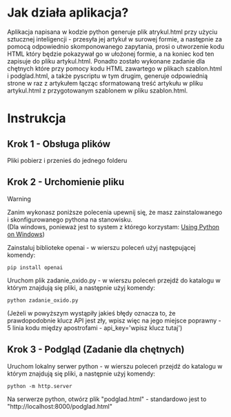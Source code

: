 # Jak działa aplikacja?
Aplikacja napisana w kodzie python generuje plik atrykul.html przy użyciu sztucznej inteligencji - przesyła jej artykuł w surowej formie, a następnie za pomocą odpowiednio skomponowanego zapytania, prosi o utworzenie kodu HTML który będzie pokazywał go w ułożonej formie, a na koniec kod ten zapisuje do pliku artykul.html. Ponadto zostało wykonane zadanie dla chętnych które przy pomocy kodu HTML zawartego w plikach szablon.html i podglad.html, a także pyscriptu w tym drugim, generuje odpowiednią strone w raz z artykułem łącząc sformatowaną treść artykułu w pliku artykul.html z przygotowanym szablonem w pliku szablon.html.
# Instrukcja
## Krok 1 - Obsługa plików
Pliki pobierz i przenieś do jednego folderu
## Krok 2 - Urchomienie pliku
>[!WARNING]
>Zanim wykonasz poniższe polecenia upewnij się, że masz zainstalowanego i skonfigurowanego pythona na stanowisku.  
(Dla windows, ponieważ jest to system z którego korzystam: [Using Python on Windows](https://docs.python.org/3/using/windows.html)) 

Zainstaluj biblioteke openai -  w wierszu poleceń użyj następującej komendy:
```
pip install openai
```
Uruchom plik zadanie_oxido.py - w wierszu poleceń przejdź do katalogu w którym znajdują się pliki, a następnie użyj komendy:  
```
python zadanie_oxido.py
```
(Jeżeli w powyższym wystąpiły jakieś błędy oznacza to, że prawdopodobnie klucz API jest zły, wpisz więc na jego miejsce poprawny - 5 linia kodu między apostrofami - api_key='wpisz klucz tutaj')
## Krok 3 - Podgląd (Zadanie dla chętnych)
Uruchom lokalny serwer python - w wierszu poleceń przejdź do katalogu w którym znajdują się pliki, a następnie użyj komendy: 
```
python -m http.server
```  
Na serwerze python, otwórz plik "podglad.html" - standardowo jest to "http://localhost:8000/podglad.html"
